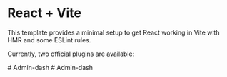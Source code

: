 # React + Vite

This template provides a minimal setup to get React working in Vite with HMR and some ESLint rules.

Currently, two official plugins are available:


#   A d m i n - d a s h 
 
 #   A d m i n - d a s h 
 
 
